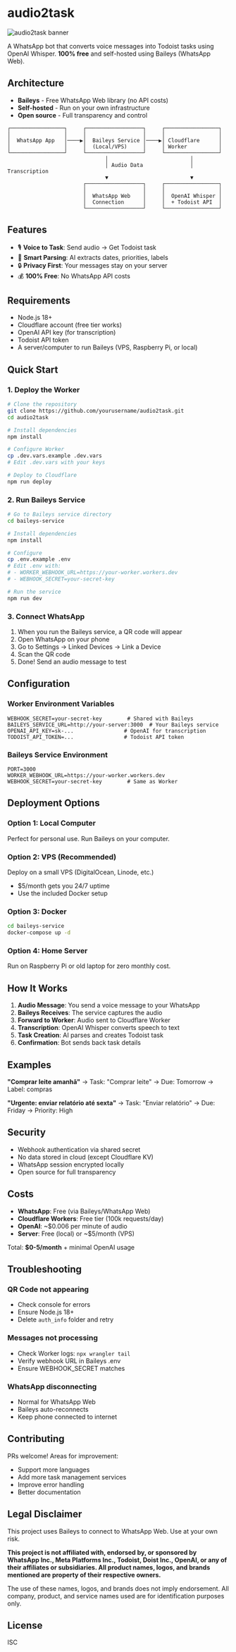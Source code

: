 # audio2task

![audio2task banner](public/banner-image.jpg)

A WhatsApp bot that converts voice messages into Todoist tasks using OpenAI Whisper. **100% free** and self-hosted using Baileys (WhatsApp Web).

## Architecture

- **Baileys** - Free WhatsApp Web library (no API costs)
- **Self-hosted** - Run on your own infrastructure
- **Open source** - Full transparency and control

```
┌─────────────────┐     ┌──────────────────┐     ┌─────────────────┐
│                 │     │                  │     │                 │
│  WhatsApp App   │────▶│  Baileys Service │────▶│ Cloudflare      │
│                 │     │  (Local/VPS)     │     │ Worker          │
└─────────────────┘     └──────────────────┘     └─────────────────┘
                               │                          │
                               │ Audio Data               │ Transcription
                               ▼                          ▼
                        ┌──────────────────┐     ┌─────────────────┐
                        │                  │     │                 │
                        │  WhatsApp Web    │     │  OpenAI Whisper │
                        │  Connection      │     │  + Todoist API  │
                        └──────────────────┘     └─────────────────┘
```

## Features

- 🎙️ **Voice to Task**: Send audio → Get Todoist task
- 🤖 **Smart Parsing**: AI extracts dates, priorities, labels
- 🔒 **Privacy First**: Your messages stay on your server
- 💰 **100% Free**: No WhatsApp API costs

## Requirements

- Node.js 18+
- Cloudflare account (free tier works)
- OpenAI API key (for transcription)
- Todoist API token
- A server/computer to run Baileys (VPS, Raspberry Pi, or local)

## Quick Start

### 1. Deploy the Worker

```bash
# Clone the repository
git clone https://github.com/yourusername/audio2task.git
cd audio2task

# Install dependencies
npm install

# Configure Worker
cp .dev.vars.example .dev.vars
# Edit .dev.vars with your keys

# Deploy to Cloudflare
npm run deploy
```

### 2. Run Baileys Service

```bash
# Go to Baileys service directory
cd baileys-service

# Install dependencies
npm install

# Configure
cp .env.example .env
# Edit .env with:
# - WORKER_WEBHOOK_URL=https://your-worker.workers.dev
# - WEBHOOK_SECRET=your-secret-key

# Run the service
npm run dev
```

### 3. Connect WhatsApp

1. When you run the Baileys service, a QR code will appear
2. Open WhatsApp on your phone
3. Go to Settings → Linked Devices → Link a Device
4. Scan the QR code
5. Done! Send an audio message to test

## Configuration

### Worker Environment Variables

```env
WEBHOOK_SECRET=your-secret-key        # Shared with Baileys
BAILEYS_SERVICE_URL=http://your-server:3000  # Your Baileys service
OPENAI_API_KEY=sk-...                # OpenAI for transcription
TODOIST_API_TOKEN=...                # Todoist API token
```

### Baileys Service Environment

```env
PORT=3000
WORKER_WEBHOOK_URL=https://your-worker.workers.dev
WEBHOOK_SECRET=your-secret-key        # Same as Worker
```

## Deployment Options

### Option 1: Local Computer
Perfect for personal use. Run Baileys on your computer.

### Option 2: VPS (Recommended)
Deploy on a small VPS (DigitalOcean, Linode, etc.)
- $5/month gets you 24/7 uptime
- Use the included Docker setup

### Option 3: Docker

```bash
cd baileys-service
docker-compose up -d
```

### Option 4: Home Server
Run on Raspberry Pi or old laptop for zero monthly cost.

## How It Works

1. **Audio Message**: You send a voice message to your WhatsApp
2. **Baileys Receives**: The service captures the audio
3. **Forward to Worker**: Audio sent to Cloudflare Worker
4. **Transcription**: OpenAI Whisper converts speech to text
5. **Task Creation**: AI parses and creates Todoist task
6. **Confirmation**: Bot sends back task details

## Examples

**"Comprar leite amanhã"**
→ Task: "Comprar leite" 
→ Due: Tomorrow
→ Label: compras

**"Urgente: enviar relatório até sexta"**
→ Task: "Enviar relatório"
→ Due: Friday
→ Priority: High

## Security

- Webhook authentication via shared secret
- No data stored in cloud (except Cloudflare KV)
- WhatsApp session encrypted locally
- Open source for full transparency

## Costs

- **WhatsApp**: Free (via Baileys/WhatsApp Web)
- **Cloudflare Workers**: Free tier (100k requests/day)
- **OpenAI**: ~$0.006 per minute of audio
- **Server**: Free (local) or ~$5/month (VPS)

Total: **$0-5/month** + minimal OpenAI usage

## Troubleshooting

### QR Code not appearing
- Check console for errors
- Ensure Node.js 18+
- Delete `auth_info` folder and retry

### Messages not processing
- Check Worker logs: `npx wrangler tail`
- Verify webhook URL in Baileys .env
- Ensure WEBHOOK_SECRET matches

### WhatsApp disconnecting
- Normal for WhatsApp Web
- Baileys auto-reconnects
- Keep phone connected to internet

## Contributing

PRs welcome! Areas for improvement:
- Support more languages
- Add more task management services
- Improve error handling
- Better documentation

## Legal Disclaimer

This project uses Baileys to connect to WhatsApp Web. Use at your own risk. 

**This project is not affiliated with, endorsed by, or sponsored by WhatsApp Inc., Meta Platforms Inc., Todoist, Doist Inc., OpenAI, or any of their affiliates or subsidiaries. All product names, logos, and brands mentioned are property of their respective owners.**

The use of these names, logos, and brands does not imply endorsement. All company, product, and service names used are for identification purposes only.

## License

ISC
